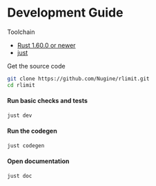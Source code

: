 # Development Guide

Toolchain

+ [Rust 1.60.0 or newer](https://rustup.rs/)
+ [just](https://github.com/casey/just)

Get the source code

```bash
git clone https://github.com/Nugine/rlimit.git
cd rlimit
```

#### Run basic checks and tests

```bash
just dev
```

#### Run the codegen

```bash
just codegen
```

#### Open documentation

```bash
just doc
```
